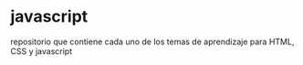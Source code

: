 # javascript
repositorio que contiene cada uno de los temas de aprendizaje para HTML, CSS y javascript
